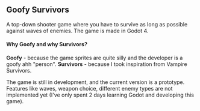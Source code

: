 ## Goofy Survivors
A top-down shooter game where you have to survive as long as possible against waves of enemies. The game is made in Godot 4.

#### Why **Goofy and why Survivors**?
**Goofy** - because the game sprites are quite silly and the developer is a goofy ahh "person".
**Survivors** - because I took inspiration from Vampire Survivors.

The game is still in development, and the current version is a prototype. Features like waves, weapon choice, different enemy types are not implemented yet (I've only spent 2 days learning Godot and developing this game).
